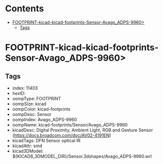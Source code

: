 



Contents
========

* [FOOTPRINT-kicad-kicad-footprints-Sensor-Avago_ADPS-9960>](#footprint-kicad-kicad-footprints-sensor-avago_adps-9960)
	* [Tags](#tags)

# FOOTPRINT-kicad-kicad-footprints-Sensor-Avago_ADPS-9960>

## Tags

- index: 11403
- hexID: 
- oompType: FOOTPRINT
- oompSize: kicad
- oompColor: kicad-footprints
- oompDesc: Sensor
- oompIndex: Avago_ADPS-9960
- oompName: kicad-footprints/Sensor/Avago_ADPS-9960
- kicadDesc: Digital Proximity, Ambient Light, RGB and Gesture Sensor (https://docs.broadcom.com/doc/AV02-4191EN)
- kicadTags: DFN Sensor optical IR
- kicadAttr: smd
- kicad3DModel: ${KICAD6_3DMODEL_DIR}/Sensor.3dshapes/Avago_ADPS-9960.wrl
